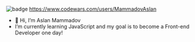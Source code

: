 ![badge](https://www.codewars.com/users/MammadovAslan/badges/large)
https://www.codewars.com/users/MammadovAslan

- 👋 Hi, I’m Aslan Mammadov
- I’m currently learning JavaScript and my goal is to become a Front-end Developer one day!


<!---
MammadovAslan/MammadovAslan is a ✨ special ✨ repository because its `README.md` (this file) appears on your GitHub profile.
You can click the Preview link to take a look at your changes.
--->
